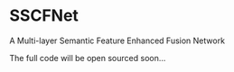 # SSCFNet
A Multi-layer Semantic Feature  Enhanced Fusion Network

The full code will be open sourced soon...
